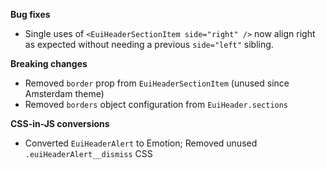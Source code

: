 **Bug fixes**

- Single uses of `<EuiHeaderSectionItem side="right" />` now align right as expected without needing a previous `side="left"` sibling.

**Breaking changes**

- Removed `border` prop from `EuiHeaderSectionItem` (unused since Amsterdam theme)
- Removed `borders` object configuration from `EuiHeader.sections`

**CSS-in-JS conversions**

- Converted `EuiHeaderAlert` to Emotion; Removed unused `.euiHeaderAlert__dismiss` CSS
